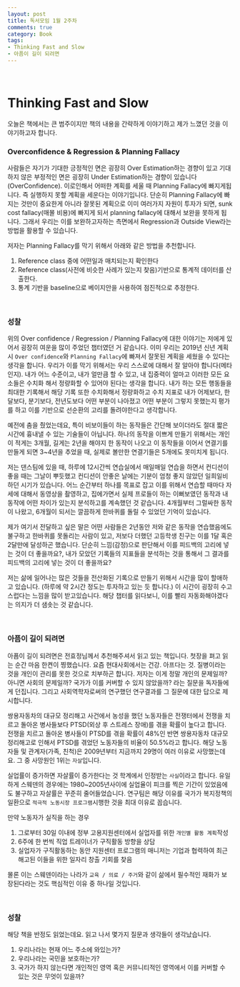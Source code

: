 ```yaml
---
layout: post
title: 독서모임 1월 2주차
comments: true
category: Book
tags:
- Thinking Fast and Slow
- 아픔이 길이 되려면
---
```


​    

# Thinking Fast and Slow

오늘은 책에서는 큰 범주이지만 책의 내용을 간략하게 이야기하고 제가 느꼈던 것을 이야기하고자 합니다.



### Overconfidence & Regression & Planning Fallacy

사람들은 자기가 기대한 긍정적인 면은 굉장히 Over Estimation하는 경향이 있고 기대하지 않은 부정적인 면은 굉장히 Under Estimation하는 경향이 있습니다(OverConfidence). 이로인해서 어떠한 계획를 세울 때 Planning Fallacy에 빠지게됩니다. 즉 실행하지 못할 계획을 세운다는 이야기입니다. 단순히 Planning Fallacy에 빠지는 것만이 중요한게 아니라 잘못된 계획으로 이미 여러가지 자원이 투자가 되면, sunk cost fallacy(매몰 비용)에 빠지게 되서 planning fallacy에 대해서 보완을 못하게 됩니다. 그래서 우리는 이를 보완하고자하는 측면에서 Regression과 Outside View라는 방법을 활용할 수 있습니다.

저자는 Planning Fallacy를 막기 위해서 아래와 같은 방법을 추천합니다.
1. Reference class 중에 어떤일과 매치되는지 확인한다
2. Reference class(사전에 비슷한 사례가 있는지 찾음)기반으로 통계적 데이터를 산출한다.
3. 통계 기반을 baseline으로 베이지안을 사용하여 점진적으로 추정한다.

​    

### 성찰 
위의 Over confidence / Regression / Planning Fallacy에 대한 이야기는 저에게 있어서 굉장히 여운을 많이 주었던 챕터였던 거 같습니다. 이미 우리는 2019년 신년 계획시 `Over confidence`와 `Planning Fallacy`에 빠져서 잘못된 계획을 세웠을 수 있다는 생각을 합니다. 우리가 이를 막기 위해서는 우리 스스로에 대해서 잘 알아야 합니다(메타인지). 내가 어느 수준이고, 내가 얼만큼 할 수 있고, 내 집중력이 얼마고 이러한 모든 요소들은 수치화 해서 정량화할 수 있어야 된다는 생각을 합니다. 내가 하는 모든 행동들을 최대한 기록해서 해당 기록 또한 수치화해서 정량화하고 수치 지표로 내가 어제보다, 한달보다, 분기보다, 전년도보다 어떤 부분이 나아졌고 어떤 부분이 그렇지 못했는지 평가를 하고 이를 기반으로 선순환의 고리를 돌려야한다고 생각합니다.

예전에 춤을 췄었는데요, 특이 비보이들이 하는 동작들은 간단해 보이더라도 절대 짧은 시간에 흉내낼 수 있는 기술들이 아닙니다. 하나의 동작을 이쁘게 만들기 위해서는 개인이 적게는 3개월, 길게는 2년을 해야지 한 동작이 나오고 이 동작들을 이어서 연결기를 만들게 되면 3~4년을 추었을 때, 실제로 볼만한 연결기들은 5개에도 못미치게 됩니다.

저는 댄스팀에 있을 때, 하루에 12시간씩 연습실에서 매일매일 연습을 하면서 컨디션이 좋을 때는 그날이 뿌듯했고 컨디션이 안좋은 날에는 기분이 엄청 좋지 않았던 일희일비하던 시기가 있습니다. 어느 순간부터 하나를 목표로 잡고 이를 위해서 연습할 때마다 자세에 대해서 동영상을 촬영하고, 집에가면서 실제 프로들이 하는 이뻐보였던 동작과 내 동작에 어떤 차이가 있는지 분석하고를 계속했던 것 같습니다. 4개월부터 그럴싸한 동작이 나왔고, 6개월이 되서는 깔끔하게 한바퀴를 돌릴 수 있었던 기억이 있습니다.

제가 여기서 전달하고 싶은 말은 어떤 사람들은 2년동안 저와 같은 동작을 연습했음에도 불구하고 한바퀴를 못돌리는 사람이 있고, 저보다 더했던 고등학생 친구는 이를 1달 혹은 2달만에 달성하곤 했습니다. 단순히 느낌(감정)으로 판단해서 이를 피드백의 고리에 넣는 것이 더 좋을까요?, 내가 모았던 기록들의 지표들을 분석하는 것을 통해서 그 결과를 피드백의 고리에 넣는 것이 더 좋을까요?

저는 삶에 일어나는 많은 것들을 전산화된 기록으로 만들기 위해서 시간을 많이 할애하고 있습니다. (하루에 약 2시간 정도는 투자하고 있는 듯 합니다.) 이 시간이 굉장히 수고스럽다는 느낌을 많이 받고있습니다. 해당 챕터를 읽다보니, 이를 빨리 자동화해야겠다는 의지가 더 샘솟는 것 같습니다.

​     

### 아픔이 길이 되려면

아픔이 길이 되려면은 전효정님께서 추천해주셔서 읽고 있는 책입니다.
첫장을 펴고 읽는 순간 마음 한켠이 찡했습니다. 요즘 현대사회에서는 건강. 아프다는 것. 질병이라는 것을 개인이 관리를 못한 것으로 치부하곤 합니다. 저자는 이게 정말 개인의 문제일까? 아니면 사회의 문제일까? 국가가 이를 커버할 수 있지 않았을까? 라는 질문을 독자들에게 던집니다. 그리고 사회역학자로써의 연구했던 연구결과를 그 질문에 대한 답으로 제시합니다.

쌍용자동차의 대규모 정리해고 사건에서 농성을 했던 노동자들은 전쟁터에서 전쟁을 치르고 돌아온 병사들보다 PTSD(외상 후 스트레스 장애)를 겪을 확률이 높다고 합니다. 전쟁을 치르고 돌아온 병사들이 PTSD를 겪을 확률이 48%인 반면 쌍용자동차 대규모 정리해고로 인해서 PTSD를 겪었던 노동자들의 비율이 50.5%라고 합니다. 해당 노동자들 및 관계자(가족, 친척)은 2009년부터 지금까지 29명이 여러 이유로 사망했는데요. 그 중 사망원인 1위는 `자살`입니다.

실업률이 증가하면 자살률이 증가한다는 것 학계에서 인정받는 `사실`이라고 합니다.
유일하게 스웨덴의 경우에는 1980~2005년사이에 실업율이 피크를 찍은 기간이 있었음에도 불구하고 자살률은 꾸준히 줄어들었습니다. 연구팀은 해당 이유를 국가가 복지정책의 일환으로 `적극적 노동시장 프로그램`시행한 것을 최대 이유로 꼽습니다.



만약 노동자가 실직을 하는 경우

1. 그로부터 30일 이내에 정부 고용지원센터에서 실업자를 위한 `개인별 활동 계획`작성
2. 6주에 한 번씩 직업 트레이너가 구직활동 방향을 상담
3. 실업자가 구직활동하는 동안 지원센터 프로그램의 매니저는 기업과 협력하여 최근 해고된 이들을 위한 일자리 창출 기회를 찾음

몰론 이는 스웨덴이라는 나라가 `교육 / 의료 / 주거`와 같이 삶에서 필수적인 재화가 보장된다라는 것도 핵심적인 이유 중 하나일 것입니다.

​    

### 성찰

해당 책을 반정도 읽었는데요. 읽고 나서 몇가지 질문과 생각들이 생각났습니다.

1. 우리나라는 현재 어느 주소에 와있는가?
2. 우리나라는 국민을 보호하는가?
3. 국가가 하지 않는다면 개인적인 영역 혹은 커뮤니티적인 영역에서 이를 커버할 수 있는 것은 무엇이 있을까?